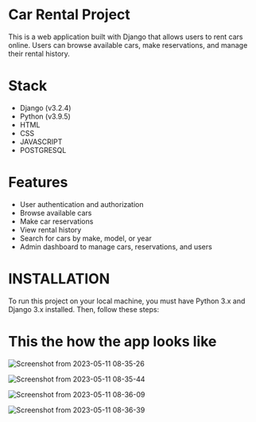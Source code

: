 # Car Rental Project

This is a web application built with Django that allows users to rent cars online. Users can browse available cars, make reservations, and manage their rental history.

# Stack

- Django (v3.2.4)
- Python (v3.9.5)
- HTML
- CSS
- JAVASCRIPT
- POSTGRESQL

# Features

- User authentication and authorization
- Browse available cars
- Make car reservations
- View rental history
- Search for cars by make, model, or year
- Admin dashboard to manage cars, reservations, and users

# INSTALLATION

To run this project on your local machine, you must have Python 3.x and Django 3.x installed. Then, follow these steps:



# This the how the app looks like



![Screenshot from 2023-05-11 08-35-26](https://github.com/webblyss/car-rental-project/assets/60282806/ee0ea627-58c8-479a-97c0-3055d080ccaa)

![Screenshot from 2023-05-11 08-35-44](https://github.com/webblyss/car-rental-project/assets/60282806/f01703e1-9479-4a61-98f2-681f8fa944f8)

![Screenshot from 2023-05-11 08-36-09](https://github.com/webblyss/car-rental-project/assets/60282806/d1c6b8bf-04a7-48e9-8599-d7e6fcee676b)

![Screenshot from 2023-05-11 08-36-39](https://github.com/webblyss/car-rental-project/assets/60282806/388f1ad7-8518-4f1b-9bd7-564d96763e67)


